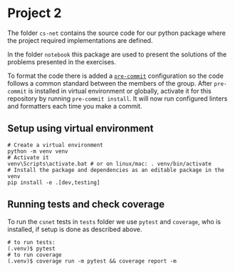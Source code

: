# Project 2
The folder `cs-net` contains the source code for our python package where
the project required implementations are defined.

In the folder `notebook` this package are used to present the solutions of
the problems presented in the exercises.

To format the code there is added a [`pre-commit`](https://pre-commit.com)
configuration so the code follows a common standard between the members of
the group. After `pre-commit` is installed in virtual environment or
globally, activate it for this repository by running `pre-commit install`. It
will now run configured linters and formatters each time you make a commit.


## Setup using virtual environment

```console
# Create a virtual environment
python -m venv venv
# Activate it
venv\Scripts\activate.bat # or on linux/mac: . venv/bin/activate
# Install the package and dependencies as an editable package in the venv
pip install -e .[dev,testing]
```

## Running tests and check coverage

To run the `csnet` tests in `tests` folder we use `pytest` and `coverage`,
who is installed, if setup is done as described above.

```console
# to run tests:
(.venv)$ pytest
# to run coverage
(.venv)$ coverage run -m pytest && coverage report -m
```
